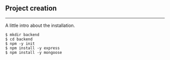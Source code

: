 
## Project creation
***
A little intro about the installation. 
```
$ mkdir backend
$ cd backend
$ npm -y init
$ npm install -y express
$ npm install -y mongoose
```
